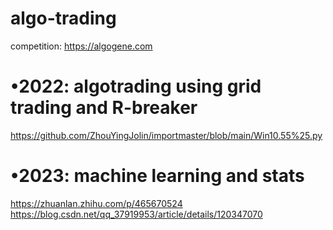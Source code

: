 # algo-trading

competition:
https://algogene.com 

# •2022: algotrading using grid trading and R-breaker

https://github.com/ZhouYingJolin/importmaster/blob/main/Win10.55%25.py 


# •2023: machine learning and stats

https://zhuanlan.zhihu.com/p/465670524 
https://blog.csdn.net/qq_37919953/article/details/120347070
